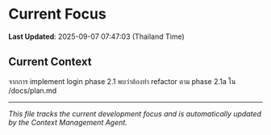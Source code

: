 # Current Focus

**Last Updated**: 2025-09-07 07:47:03 (Thailand Time)

## Current Context

จากการ implement login phase 2.1 พบว่าต้องทำ refactor ตาม phase 2.1a ใน /docs/plan.md

---

*This file tracks the current development focus and is automatically updated by the Context Management Agent.*
